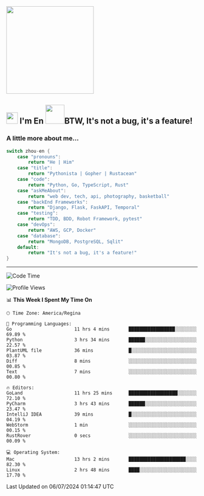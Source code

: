 <img align='center' src="https://media.giphy.com/media/GP1TJJSV4Ys1r64q2A/giphy.gif" width="230">

<h2><img src="https://emojis.slackmojis.com/emojis/images/1531849430/4246/blob-sunglasses.gif?1531849430" width="30"/> I'm En <img src="https://media.giphy.com/media/12oufCB0MyZ1Go/giphy.gif" width="50">BTW, It's not a bug, it's a feature!</h2>


<!-- <img align='right' src="https://media.giphy.com/media/M9gbBd9nbDrOTu1Mqx/giphy.gif" width="230"> -->


### A little more about me... 
<!--
```javascript
const zhou-en = {
    pronouns: "He" | "Him",
    title: "Pythonista" | "Gopher" | "Rustacean",
    code: ["Python", "Go", "Rust", "TypeScript"],
    askMeAbout: ["web dev", "tech", "app dev", "photography"],
    technologies: {
        backEnd: {
            python: ["Django", "Flask", "FaskAPI"],
            go: []
        },
        scraping: ["selenium", "scrapy", "spider"],
        testing: ["Robot Framework"],
        devOps: ["AWS", "Docker", "GCP", "Nginx"],
        databases: ["mongo", "postgresql", "sqlite"],
        misc: ["Firebase", "Heroku"]
    },
    architecture: ["Event Driven Architecture", "Microservices"],
    currentFocus: ["Temporal", "Rust"],
    funFact: "It's not a bug, it's a feature!"
};
```
  -->

```go
switch zhou-en {
    case "pronouns":
        return "He | Him"
    case "title":
        return "Pythonista | Gopher | Rustacean"
    case "code":
        return "Python, Go, TypeScript, Rust"
    case "askMeAbout":
        return "web dev, tech, api, photography, basketball"
    case "backEnd Frameworks":
        return "Django, Flask, FaskAPI, Temporal"
    case "testing":
        return "TDD, BDD, Robot Framework, pytest"
    case "devOps":
        return "AWS, GCP, Docker"
    case "database":
        return "MongoDB, PostgreSQL, Sqlit"
    default:
        return "It's not a bug, it's a feature!"
}
```




---
<!--START_SECTION:waka-->
![Code Time](http://img.shields.io/badge/Code%20Time-1%2C538%20hrs%2010%20mins-blue)

![Profile Views](http://img.shields.io/badge/Profile%20Views-8-blue)

📊 **This Week I Spent My Time On** 

```text
🕑︎ Time Zone: America/Regina

💬 Programming Languages: 
Go                       11 hrs 4 mins       █████████████████░░░░░░░░   69.89 % 
Python                   3 hrs 34 mins       ██████░░░░░░░░░░░░░░░░░░░   22.57 % 
PlantUML file            36 mins             █░░░░░░░░░░░░░░░░░░░░░░░░   03.87 % 
Diff                     8 mins              ░░░░░░░░░░░░░░░░░░░░░░░░░   00.85 % 
Text                     7 mins              ░░░░░░░░░░░░░░░░░░░░░░░░░   00.80 % 

🔥 Editors: 
GoLand                   11 hrs 25 mins      ██████████████████░░░░░░░   72.10 % 
PyCharm                  3 hrs 43 mins       ██████░░░░░░░░░░░░░░░░░░░   23.47 % 
IntelliJ IDEA            39 mins             █░░░░░░░░░░░░░░░░░░░░░░░░   04.19 % 
WebStorm                 1 min               ░░░░░░░░░░░░░░░░░░░░░░░░░   00.15 % 
RustRover                0 secs              ░░░░░░░░░░░░░░░░░░░░░░░░░   00.09 % 

💻 Operating System: 
Mac                      13 hrs 2 mins       █████████████████████░░░░   82.30 % 
Linux                    2 hrs 48 mins       ████░░░░░░░░░░░░░░░░░░░░░   17.70 % 
```


 Last Updated on 06/07/2024 01:14:47 UTC
<!--END_SECTION:waka-->
